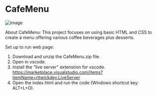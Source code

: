 # CafeMenu
![image](https://github.com/kylehraja/CafeMenu/assets/140476247/b7975c85-a977-4d8d-b9d9-e5f048552e88)

About CafeMenu:
This project focuses on using basic HTML and CSS to create a menu offering various coffee beverages plus desserts.

Set up to run web page:

1) Download and unzip the CafeMenu.zip file.
2) Open in vscode.
3) Install the "live server" extenstion for vscode. https://marketplace.visualstudio.com/items?itemName=ritwickdey.LiveServer
4) Open the index.html and run the code (Windows shortcut key: ALT+L+O).

